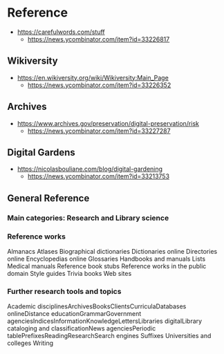# Reference

* https://carefulwords.com/stuff
  * https://news.ycombinator.com/item?id=33226817

## Wikiversity

* https://en.wikiversity.org/wiki/Wikiversity:Main_Page
  * https://news.ycombinator.com/item?id=33226352


## Archives

* https://www.archives.gov/preservation/digital-preservation/risk
  * https://news.ycombinator.com/item?id=33227287

## Digital Gardens

* https://nicolasbouliane.com/blog/digital-gardening
  * https://news.ycombinator.com/item?id=33213753

## General Reference

### Main categories: Research and Library science

### Reference works
Almanacs Atlases Biographical dictionaries Dictionaries online Directories online Encyclopedias online Glossaries Handbooks and manuals Lists Medical manuals Reference book stubs Reference works in the public domain Style guides Trivia books Web sites

### Further research tools and topics
Academic disciplinesArchivesBooksClientsCurriculaDatabases onlineDistance educationGrammarGovernment agenciesIndicesInformationKnowledgeLettersLibraries digitalLibrary cataloging and classificationNews agenciesPeriodic tablePrefixesReadingResearchSearch engines Suffixes Universities and colleges Writing